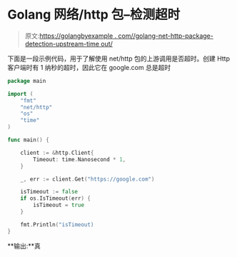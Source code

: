 # Golang 网络/http 包–检测超时

> 原文:[https://golangbyexample . com//golang-net-http-package-detection-upstream-time out/](https://golangbyexample.com//golang-net-http-package-detecting-upstream-timeout/)

下面是一段示例代码，用于了解使用 net/http 包的上游调用是否超时。创建 Http 客户端时有 1 纳秒的超时，因此它在 google.com 总是超时

```go
package main

import (
	"fmt"
	"net/http"
	"os"
	"time"
)

func main() {

	client := &http.Client{
		Timeout: time.Nanosecond * 1,
	}

	_, err := client.Get("https://google.com")

	isTimeout := false
	if os.IsTimeout(err) {
		isTimeout = true
	}

	fmt.Println("isTimeout)
}
```

**输出:**真
